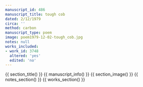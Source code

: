 ```yaml
---
manuscript_id: 486
manuscript_title: tough cob
dated: 2/12/1979
circa: ''
method: carbon
manuscript_type: poem
image: poem1979-12-02-tough_cob.jpg
notes: null
works_included:
- work_id: 3748
  altered: 'yes'
  edited: 'no'
---
```


{{ section_title() }}
{{ manuscript_info() }}
{{ section_image() }}
{{ notes_section() }}
{{ works_section() }}
